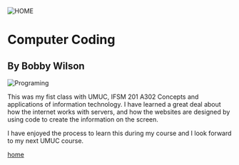 ![HOME](https://github.com/BoomerSoonerNumberOne)
# Computer Coding
## By Bobby Wilson

![Programing](http://wikiwebpedia.com/wp-content/uploads/binary-numbers.jpg)

This was my fist class with UMUC, IFSM 201 A302 Concepts and applications of information technology.  I have learned a great deal about how the internet works with servers, and how the websites are designed by using code to create the information on the screen.

I have enjoyed the process to learn this during my course and I look forward to my next UMUC course.

[home](index)
